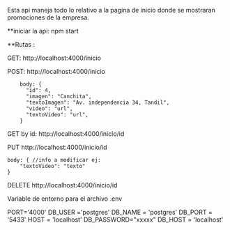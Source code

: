 Esta api maneja todo lo relativo a la pagina de inicio donde se mostraran promociones de la empresa. 


**iniciar la api: npm start


**Rutas :


GET: http://localhost:4000/inicio 


POST: http://localhost:4000/inicio 


        body: {  
          "id": 4,
          "imagen": "Canchita",
          "textoImagen": "Av. independencia 34, Tandil",          
          "video": "url",
          "textoVideo": "url",
        }


GET by id: http://localhost:4000/inicio/id


PUT http://localhost:4000/inicio/id


    body: { //info a modificar ej:
        "textoVideo": "texto"
    }

    
DELETE http://localhost:4000/inicio/id


Variable de entorno para el archivo .env


PORT='4000'
DB_USER ='postgres'
DB_NAME = 'postgres'
DB_PORT = '5433'
HOST = 'localhost'
DB_PASSWORD="xxxxx"
DB_HOST = 'localhost'
